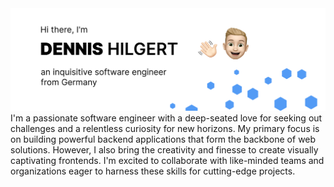 <img src="https://github.com/dennishilgert/dennishilgert/blob/8543b04ff941eb38985537b4afe5f190e3042693/github-header-image.png" alt="Header images that says - Hi there, I'm Dennis Hilgert, an inquisitive software engineer from Germany.">
I'm a passionate software engineer with a deep-seated love for seeking out challenges and a relentless curiosity for new horizons. My primary focus is on building powerful backend applications that form the backbone of web solutions. However, I also bring the creativity and finesse to create visually captivating frontends. I'm excited to collaborate with like-minded teams and organizations eager to harness these skills for cutting-edge projects.
